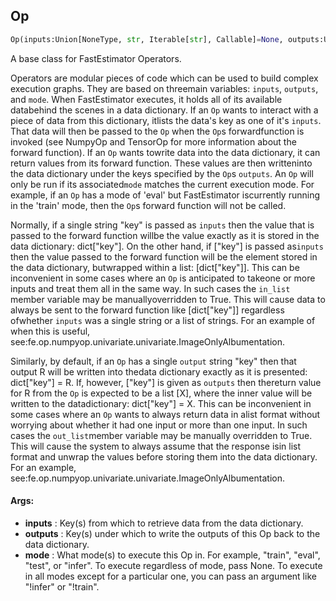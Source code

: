 ## Op
```python
Op(inputs:Union[NoneType, str, Iterable[str], Callable]=None, outputs:Union[NoneType, str, Iterable[str]]=None, mode:Union[NoneType, str, Iterable[str]]=None) -> None
```
A base class for FastEstimator Operators.

Operators are modular pieces of code which can be used to build complex execution graphs. They are based on threemain variables: `inputs`, `outputs`, and `mode`. When FastEstimator executes, it holds all of its available databehind the scenes in a data dictionary. If an `Op` wants to interact with a piece of data from this dictionary, itlists the data's key as one of it's `inputs`. That data will then be passed to the `Op` when the `Op`s forwardfunction is invoked (see NumpyOp and TensorOp for more information about the forward function). If an `Op` wants towrite data into the data dictionary, it can return values from its forward function. These values are then writteninto the data dictionary under the keys specified by the `Op`s `outputs`. An `Op` will only be run if its associated`mode` matches the current execution mode. For example, if an `Op` has a mode of 'eval' but FastEstimator iscurrently running in the 'train' mode, then the `Op`s forward function will not be called.

Normally, if a single string "key" is passed as `inputs` then the value that is passed to the forward function willbe the value exactly as it is stored in the data dictionary: dict["key"]. On the other hand, if ["key"] is passed as`inputs` then the value passed to the forward function will be the element stored in the data dictionary, butwrapped within a list: [dict["key"]]. This can be inconvenient in some cases where an `Op` is anticipated to takeone or more inputs and treat them all in the same way. In such cases the `in_list` member variable may be manuallyoverridden to True. This will cause data to always be sent to the forward function like [dict["key"]] regardless ofwhether `inputs` was a single string or a list of strings. For an example of when this is useful, see:fe.op.numpyop.univariate.univariate.ImageOnlyAlbumentation.

Similarly, by default, if an `Op` has a single `output` string "key" then that output R will be written into thedata dictionary exactly as it is presented: dict["key"] = R. If, however, ["key"] is given as `outputs` then thereturn value for R from the `Op` is expected to be a list [X], where the inner value will be written to the datadictionary: dict["key"] = X. This can be inconvenient in some cases where an `Op` wants to always return data in alist format without worrying about whether it had one input or more than one input. In such cases the `out_list`member variable may be manually overridden to True. This will cause the system to always assume that the response isin list format and unwrap the values before storing them into the data dictionary. For an example, see:fe.op.numpyop.univariate.univariate.ImageOnlyAlbumentation.



#### Args:

* **inputs** :  Key(s) from which to retrieve data from the data dictionary.
* **outputs** :  Key(s) under which to write the outputs of this Op back to the data dictionary.
* **mode** :  What mode(s) to execute this Op in. For example, "train", "eval", "test", or "infer". To execute            regardless of mode, pass None. To execute in all modes except for a particular one, you can pass an argument            like "!infer" or "!train".    